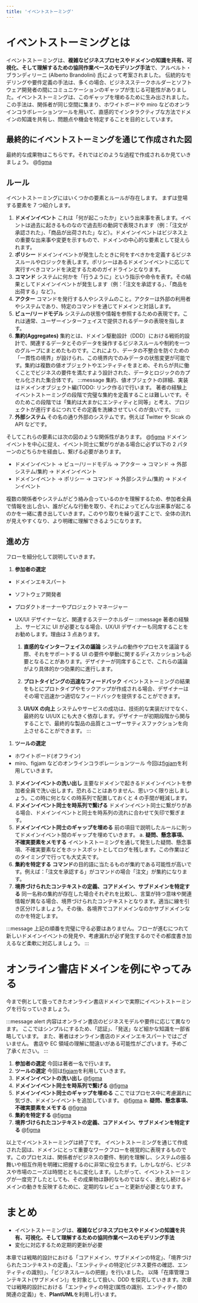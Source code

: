 ```yaml
---
title: 'イベントストーミング'
---
```


# イベントストーミングとは

イベントストーミングは、**複雑なビジネスプロセスやドメインの知識を共有、可視化、そして理解するための協同作業ベースのモデリング手法**で、アルベルト・ブランディリーニ (Alberto Brandolini) 氏によって考案されました。
伝統的なモデリングや要件定義の手法は、多くの場合、ビジネスステークホルダーとソフトウェア開発者の間にコミュニケーションのギャップが生じる可能性がありました。イベントストーミングは、このギャップを埋めるために生み出されました。この手法は、関係者が同じ空間に集まり、ホワイトボードや miro などのオンラインコラボレーションツールを用いて、直感的でインタラクティブな方法でドメインの知識を共有し、問題点や機会を特定することを目的としています。

## 最終的にイベントストーミングを通じて作成された図

最終的な成果物はこちらです。それではどのような過程で作成されるか見ていきましょう。
@[figma](https://www.figma.com/file/g04nAogGCGgM62IKXHUSLT/Online-bookstore?type=whiteboard&node-id=843-1791&t=hvtQJVFBGW90SwuN-0)

## ルール

イベントストーミングにはいくつかの要素とルールが存在します。
まずは登場する要素を 7 つ紹介します。

1. **ドメインイベント**
   これは「何が起こったか」という出来事を表します。イベントは過去に起きるものなので過去形の動詞で表現されます（例：「注文が承認された」、「商品が出荷された」など）。ドメインイベントはビジネス上の重要な出来事や変更を示すもので、ドメインの中心的な要素として捉えられます。
2. **ポリシー**
   ドメインイベントが発生したときに何をすべきかを定義するビジネスルールやロジックを表します。ポリシーはあるドメインイベントに応じて実行すべきコマンドを決定するためのガイドラインとなります。
3. **コマンド**
   システムに何かを「行うように」という指示や命令を表す。その結果としてドメインイベントが発生します（例：「注文を承認する」、「商品を出荷する」など）。
4. **アクター**
   コマンドを発行する人やシステムのこと。アクターは外部の利用者やシステムであり、特定のコマンドを通じてドメインと対話します。
5. **ビュー/リードモデル**
   システムの状態や情報を参照するための表現です。これは通常、ユーザーインターフェイスで提供されるデータの表現を指します。
6. **集約(Aggregates)**
   集約とは、ドメイン駆動設計（DDD）における戦術的設計で、関連するデータとそのデータを操作するビジネスルールや制約を一つのグループにまとめたものです。これにより、データの不整合を防ぐための「一貫性の境界」が設けられ、この境界内でのみデータの状態変更が可能です。集約は複数の値オブジェクトやエンティティをまとめ、それらが共に働くことでビジネスの要件を満たすよう設計された、データとロジックのカプセル化された集合体です。
   :::message
   集約、値オブジェクトの詳細、実装はドメインオブジェクト編(TODO: リンク作る)で行います。
   著者の経験上イベントストーミングの段階で完璧な集約を定義することは難しいです。そのためこの段階では「集約は大まかにエンティティと同等」と考え、プロジェクトが進行するにつれてその定義を洗練させていくのが良いです。
   :::
7. **外部システム**
   その名の通り外部のシステムです。例えば Twitter や Slcak の API などです。

そしてこれらの要素には次の図のような関係性があります。
@[figma](https://www.figma.com/file/g04nAogGCGgM62IKXHUSLT/Online-bookstore?type=whiteboard&node-id=10-1551&t=ppbGdPusmMcJCkrs-0)
ドメインイベントを中心に捉え、イベント同士に繋がりがある場合に必ず以下の 2 パターンのどちらかを経由し、繋げる必要があります。

- ドメインイベント -> ビュー/リードモデル -> アクター -> コマンド -> 外部システム/集約 -> ドメインイベント
- ドメインイベント -> ポリシー -> コマンド -> 外部システム/集約 -> ドメインイベント

複数の関係者やシステムがどう絡み合っているのかを理解するため、参加者全員で情報を出し合い、誰がどんな行動を取り、それによってどんな出来事が起こるのかを一緒に書き出していきます。このやり取りを繰り返すことで、全体の流れが見えやすくなり、より明確に理解できるようになります。

## 進め方

フローを細分化して説明していきます。

1. **参加者の選定**

- ドメインエキスパート
- ソフトウェア開発者
- プロダクトオーナーやプロジェクトマネージャー
- UX/UI デザイナーなど、関連するステークホルダー
  :::message
  著者の経験上、サービスに UI が必要となる場合、UX/UI デザイナーも同席することをお勧めします。理由は 3 点あります。

  1. **直感的なインターフェイスの議論**
     システムの動作やプロセスを議論する際、それをサポートする UI の要件や挙動に関するディスカッションも必要となることがあります。デザイナーが同席することで、これらの議論がより具体的かつ効果的に進行します。

  2. **プロトタイピングの迅速なフィードバック**
     イベントストーミングの結果をもとにプロトタイプやモックアップが作成される場合、デザイナーはその場で迅速かつ適切なフィードバックを提供することができます。

  3. **UI/UX の向上**
     システムやサービスの成功は、技術的な実装だけでなく、最終的な UI/UX にも大きく依存します。デザイナーが初期段階から関与することで、最終的な製品の品質とユーザーサティスファクションを向上させることができます。
     :::

1. **ツールの選定**

- ホワイトボード(オフライン)
- miro、figjam などのオンラインコラボレーションツール
  今回は[figjam](https://www.figma.com/ja/figjam/)を利用していきます。

3. **ドメインイベントの洗い出し**
   主要なドメインで起きるドメインイベントを参加者全員で洗い出します。恐れることはありません、思いつく限り出しましょう。この時に何となくの時系列で配置しておくと 4 の手間が軽減します。
4. **ドメインイベント同士を時系列で繋げる**
   ドメインイベント同士に繋がりがある場合、ドメインイベントと同士を時系列の流れに合わせて矢印で繋ぎます。
5. **ドメインイベント同士のギャップを埋める**
   前の項目で説明したルールに則ってドメインイベント間のギャップを埋めていきます。
   a. **疑問、懸念事項、不確実要素をメモする**
   イベントストーミングを通して発生した疑問、懸念事項、不確実要素などをホットスポットとしてログを残します。この作業はどのタイミングで行っても大丈夫です。
6. **集約を特定する**
   **コマンド**の目的語に当たるものが集約である可能性が高いです。例えば：「注文を承認する」がコマンドの場合「注文」が集約になります。
7. **境界づけられたコンテキストの定義、コアドメイン、サブドメインを特定する**
   同一名称の集約が存在した場合それぞれを比較し、言葉が持つ意味や関連情報が異なる場合、境界づけられたコンテキストとなります。適当に線を引き区分けしましょう。その後、各境界でコアドメインなのかサブドメインなのかを特定します。

:::message
上記の順番を完璧に守る必要はありません。フローが進むにつれて新しいドメインイベントの発見や、考慮漏れが必ず発生するのでその都度書き加えるなど柔軟に対応しましょう。
:::

# オンライン書店ドメインを例にやってみる

今まで例として扱ってきたオンライン書店ドメインで実際にイベントストーミングを行なっていきましょう。

:::message alert
内容はオンライン書店のビジネスモデルや要件に応じて異なります。
ここではシンプルにするため、「認証」、「発送」など細かな知識を一部省略しています。
また、著者はオンライン書店のドメインエキスパートではございません。
書店や EC 領域の理解に間違いがある可能性がございます。予めご了承ください。
:::

1. **参加者の選定**
   今回は著者一名で行います。
2. **ツールの選定**
   今回は[figjam](https://www.figma.com/ja/figjam/)を利用していきます。
3. **ドメインイベントの洗い出し**
   @[figma](https://www.figma.com/file/g04nAogGCGgM62IKXHUSLT/Online-bookstore?type=whiteboard&node-id=1-1547&t=ppbGdPusmMcJCkrs-0)
4. **ドメインイベント同士を時系列で繋げる**
   @[figma](https://www.figma.com/file/g04nAogGCGgM62IKXHUSLT/Online-bookstore?type=whiteboard&node-id=332-553&t=P5SgzhzwPW6aWrpT-0)
5. **ドメインイベント同士のギャップを埋める**
   ここではプロセス中に考慮漏れに気づき、ドメインイベントを追加しています。
   @[figma](https://www.figma.com/file/g04nAogGCGgM62IKXHUSLT/Online-bookstore?type=whiteboard&node-id=486-862&t=3OOKVvzzGCmuQPXD-0)
   a. **疑問、懸念事項、不確実要素をメモする**
   @[figma](https://www.figma.com/file/g04nAogGCGgM62IKXHUSLT/Online-bookstore?type=whiteboard&node-id=729-1163&t=vWwcw54QwFOojvjC-0)
6. **集約を特定する**
   @[figma](https://www.figma.com/file/g04nAogGCGgM62IKXHUSLT/Online-bookstore?type=whiteboard&node-id=729-1434&t=vWwcw54QwFOojvjC-0)
7. **境界づけられたコンテキストの定義、コアドメイン、サブドメインを特定する**
   @[figma](https://www.figma.com/file/g04nAogGCGgM62IKXHUSLT/Online-bookstore?type=whiteboard&node-id=843-1791&t=hvtQJVFBGW90SwuN-0)

以上でイベントストーミングは終了です。
イベントストーミングを通じて作成された図は、ドメインにとって重要なワークフローを視覚的に表現するものです。このプロセスは、関係者がビジネスの要件、制約を理解し、システムの振る舞いや相互作用を明確に把握するのに非常に役立ちます。しかしながら、ビジネスや市場のニーズは時間とともに変化します。したがって、イベントストーミングが一度完了したとしても、その成果物は静的なものではなく、進化し続けるドメインの動きを反映するために、定期的なレビューと更新が必要となります。

# まとめ

- イベントストーミングは、**複雑なビジネスプロセスやドメインの知識を共有、可視化、そして理解するための協同作業ベースのモデリング手法**
- 変化に対応するため定期的更新が必要

本章では戦略的設計における「コアドメイン、サブドメインの特定」、「境界づけられたコンテキストの定義」、「エンティティの特定(ビジネス要件の確認、エンティティの識別)」、「ビジネスルールの把握」を行いました。
以降「在庫管理コンテキスト(サブドメイン)」を対象として扱い、DDD を探究していきます。次章では戦略的設計における「エンティティの特定(属性の識別、エンティティ間の関連の定義)」を、**PlantUML**を利用し行います。
